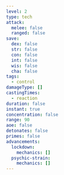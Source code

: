 ```yaml
---
level: 2
type: tech
attack:
  melee: false
  ranged: false
save:
  dex: false
  str: false
  con: false
  int: false
  wis: false
  cha: false
tags:
  - control
damageType: []
castingTimes:
  - reaction
duration: false
instant: true
concentration: false
range: 90
aoe: false
detonates: false
primes: false
advancements:
  lockdown:
    mechanics: []
  psychic-strain:
    mechanics: []
---
```

